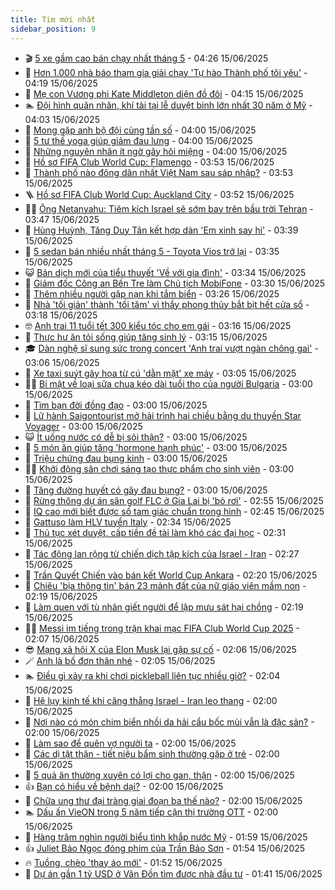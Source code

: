 ```yaml
---
title: Tim mới nhất
sidebar_position: 9
---
```


<!-- vnexpress-tin-moi-nhat:START -->
- 🎬 [5 xe gầm cao bán chạy nhất tháng 5](https://vnexpress.net/oto-xe-may/v-car/doanh-so/5-xe-gam-cao-ban-chay-nhat-thang-5-4898980.html) - 04:26 15/06/2025
- 🐎 [Hơn 1.000 nhà báo tham gia giải chạy &#39;Tự hào Thành phố tôi yêu&#39;](https://vnexpress.net/hon-1-000-nha-bao-tham-gia-giai-chay-tu-hao-thanh-pho-toi-yeu-4899009.html) - 04:19 15/06/2025
- 🦍 [Mẹ con Vương phi Kate Middleton diện đồ đôi](https://vnexpress.net/me-con-vuong-phi-kate-middleton-dien-do-doi-4898995.html) - 04:15 15/06/2025
- 🏊 [Đội hình quân nhân, khí tài tại lễ duyệt binh lớn nhất 30 năm ở Mỹ](https://vnexpress.net/doi-hinh-quan-nhan-khi-tai-tai-le-duyet-binh-lon-nhat-30-nam-o-my-4898998.html) - 04:03 15/06/2025
- 🎊 [Mong gặp anh bộ đội cùng tần số](https://vnexpress.net/mong-gap-anh-bo-doi-cung-tan-so-4897551.html) - 04:00 15/06/2025
- 🎃 [5 tư thế yoga giúp giảm đau lưng](https://vnexpress.net/suc-khoe-cam-nang-5-tu-the-yoga-giup-giam-dau-lung-4898359.html) - 04:00 15/06/2025
- 🧰 [Những nguyên nhân ít ngờ gây hôi miệng](https://vnexpress.net/nhung-nguyen-nhan-it-ngo-gay-hoi-mieng-4898886.html) - 04:00 15/06/2025
- 🔭 [Hồ sơ FIFA Club World Cup: Flamengo](https://vnexpress.net/ho-so-fifa-club-world-cup-flamengo-4899015.html) - 03:53 15/06/2025
- 🫶 [Thành phố nào đông dân nhất Việt Nam sau sáp nhập?](https://vnexpress.net/crossword-giai-o-chu-o-chu-thanh-pho-nao-dong-dan-nhat-viet-nam-sau-sap-nhap-4898483.html) - 03:53 15/06/2025
- 🪜 [Hồ sơ FIFA Club World Cup: Auckland City](https://vnexpress.net/ho-so-fifa-club-world-cup-auckland-city-4899014.html) - 03:52 15/06/2025
- 👨‍🏫 [Ông Netanyahu: Tiêm kích Israel sẽ sớm bay trên bầu trời Tehran](https://vnexpress.net/ong-netanyahu-tiem-kich-israel-se-som-bay-tren-bau-troi-tehran-4899019.html) - 03:47 15/06/2025
- 🎊 [Hùng Huỳnh, Tăng Duy Tân kết hợp dàn &#39;Em xinh say hi&#39;](https://vnexpress.net/hung-huynh-tang-duy-tan-ket-hop-dan-em-xinh-say-hi-4899008.html) - 03:39 15/06/2025
- 🎊 [5 sedan bán nhiều nhất tháng 5 - Toyota Vios trở lại](https://vnexpress.net/oto-xe-may/v-car/doanh-so/5-sedan-ban-nhieu-nhat-thang-5-toyota-vios-tro-lai-4898975.html) - 03:35 15/06/2025
- 😺 [Bản dịch mới của tiểu thuyết &#39;Về với gia đình&#39;](https://vnexpress.net/ban-dich-moi-cua-tieu-thuyet-ve-voi-gia-dinh-4898450.html) - 03:34 15/06/2025
- 🐘 [Giám đốc Công an Bến Tre làm Chủ tịch MobiFone](https://vnexpress.net/giam-doc-cong-an-ben-tre-lam-chu-tich-mobifone-4897432.html) - 03:30 15/06/2025
- 🌁 [Thêm nhiều người gặp nạn khi tắm biển](https://vnexpress.net/them-nhieu-nguoi-gap-nan-khi-tam-bien-4899007.html) - 03:26 15/06/2025
- 🐲 [Nhà &#39;tối giản&#39; thành &#39;tối tăm&#39; vì thầy phong thủy bắt bịt hết cửa sổ](https://vnexpress.net/nha-toi-gian-thanh-toi-tam-vi-thay-phong-thuy-bat-bit-het-cua-so-4899005.html) - 03:18 15/06/2025
- 🤓 [Anh trai 11 tuổi tết 300 kiểu tóc cho em gái](https://vnexpress.net/anh-trai-11-tuoi-tet-300-kieu-toc-cho-em-gai-4898856.html) - 03:16 15/06/2025
- 💪 [Thực hư ăn tỏi sống giúp tăng sinh lý](https://vnexpress.net/thuc-hu-an-toi-song-giup-tang-sinh-ly-4899003.html) - 03:15 15/06/2025
- 🎓 [Dàn nghệ sĩ sung sức trong concert &#39;Anh trai vượt ngàn chông gai&#39;](https://vnexpress.net/dan-nghe-si-sung-suc-trong-concert-anh-trai-vuot-ngan-chong-gai-4898988.html) - 03:06 15/06/2025
- 🫣 [Xe taxi suýt gây họa từ cú &#39;dằn mặt&#39; xe máy](https://vnexpress.net/xe-taxi-suyt-gay-hoa-tu-cu-dan-mat-xe-may-4898973.html) - 03:05 15/06/2025
- 🧑‍💻 [Bí mật về loại sữa chua kéo dài tuổi thọ của người Bulgaria](https://vnexpress.net/bi-mat-ve-loai-sua-chua-keo-dai-tuoi-tho-cua-nguoi-bulgaria-4898843.html) - 03:00 15/06/2025
- 🐲 [Tìm bạn đời đồng đạo](https://vnexpress.net/tim-ban-doi-dong-dao-4897553.html) - 03:00 15/06/2025
- 🌝 [Lữ hành Saigontourist mở hải trình hai chiều bằng du thuyền Star Voyager](https://vnexpress.net/lu-hanh-saigontourist-mo-hai-trinh-hai-chieu-bang-du-thuyen-star-voyager-4898996.html) - 03:00 15/06/2025
- 😺 [Ít uống nước có dễ bị sỏi thận?](https://vnexpress.net/it-uong-nuoc-co-de-bi-soi-than-4898956.html) - 03:00 15/06/2025
- 🐎 [5 món ăn giúp tăng &#39;hormone hạnh phúc&#39;](https://vnexpress.net/5-mon-an-giup-tang-hormone-hanh-phuc-4898948.html) - 03:00 15/06/2025
- 🎡 [Triệu chứng đau bụng kinh](https://vnexpress.net/trieu-chung-dau-bung-kinh-4898944.html) - 03:00 15/06/2025
- 👨‍🏫 [Khởi động sân chơi sáng tạo thực phẩm cho sinh viên](https://vnexpress.net/khoi-dong-san-choi-sang-tao-thuc-pham-cho-sinh-vien-4898914.html) - 03:00 15/06/2025
- 🦆 [Tăng đường huyết có gây đau bụng?](https://vnexpress.net/tang-duong-huyet-co-gay-dau-bung-4898765.html) - 03:00 15/06/2025
- 🚦 [Rừng thông dự án sân golf FLC ở Gia Lai bị &#39;bỏ rơi&#39;](https://vnexpress.net/rung-thong-du-an-san-golf-flc-o-gia-lai-bi-bo-roi-4898972.html) - 02:55 15/06/2025
- 💫 [IQ cao mới biết được số tam giác chuẩn trong hình](https://vnexpress.net/cau-do-iq-thu-tai-tinh-mat-iq-cao-moi-biet-duoc-so-tam-giac-chuan-trong-hinh-4898544.html) - 02:45 15/06/2025
- 🎉 [Gattuso làm HLV tuyển Italy](https://vnexpress.net/gattuso-lam-hlv-tuyen-italy-4898991.html) - 02:34 15/06/2025
- 🌋 [Thủ tục xét duyệt, cấp tiền đề tài làm khó các đại học](https://vnexpress.net/thu-tuc-xet-duyet-cap-tien-de-tai-lam-kho-cac-dai-hoc-4898838.html) - 02:31 15/06/2025
- 🤖 [Tác động lan rộng từ chiến dịch tập kích của Israel - Iran](https://vnexpress.net/tac-dong-lan-rong-tu-chien-dich-tap-kich-cua-israel-iran-4898983.html) - 02:27 15/06/2025
- 🦏 [Trần Quyết Chiến vào bán kết World Cup Ankara](https://vnexpress.net/tran-quyet-chien-vao-ban-ket-world-cup-ankara-4898992.html) - 02:20 15/06/2025
- 🦩 [Chiêu &#39;bịa thông tin&#39; bán 23 mảnh đất của nữ giáo viên mầm non](https://vnexpress.net/chieu-bia-thong-tin-ban-23-manh-dat-cua-nu-giao-vien-mam-non-4897442.html) - 02:19 15/06/2025
- 👺 [Làm quen với tù nhân giết người để lập mưu sát hại chồng](https://vnexpress.net/viet-thu-lam-quen-tu-nhan-nho-giet-chong-4898787.html) - 02:19 15/06/2025
- 🧑‍🏫 [Messi im tiếng trong trận khai mạc FIFA Club World Cup 2025](https://vnexpress.net/messi-im-tieng-trong-tran-khai-mac-fifa-club-world-cup-2025-4898994.html) - 02:07 15/06/2025
- 😎 [Mạng xã hội X của Elon Musk lại gặp sự cố](https://vnexpress.net/mang-xa-hoi-x-cua-elon-musk-lai-gap-su-co-4898984.html) - 02:06 15/06/2025
- 🪄 [Anh là bố đơn thân nhé](https://vnexpress.net/anh-la-bo-don-than-nhe-4898539.html) - 02:05 15/06/2025
- 🏊 [Điều gì xảy ra khi chơi pickleball liên tục nhiều giờ?](https://vnexpress.net/dieu-gi-xay-ra-khi-choi-pickleball-lien-tuc-nhieu-gio-4897969.html) - 02:04 15/06/2025
- 💃 [Hệ lụy kinh tế khi căng thẳng Israel - Iran leo thang](https://vnexpress.net/he-luy-kinh-te-khi-cang-thang-israel-iran-leo-thang-4898961.html) - 02:00 15/06/2025
- 🦆 [Nơi nào có món chim biển nhồi da hải cẩu bốc mùi vẫn là đặc sản?](https://vnexpress.net/noi-nao-co-mon-chim-bien-nhoi-da-hai-cau-boc-mui-van-la-dac-san-4898857.html) - 02:00 15/06/2025
- 🎊 [Làm sao để quên vợ người ta](https://vnexpress.net/lam-sao-de-quen-vo-nguoi-ta-4898514.html) - 02:00 15/06/2025
- 👺 [Các dị tật thận - tiết niệu bẩm sinh thường gặp ở trẻ](https://vnexpress.net/cac-di-tat-than-tiet-nieu-bam-sinh-thuong-gap-o-tre-4898947.html) - 02:00 15/06/2025
- 🎡 [5 quả ăn thường xuyên có lợi cho gan, thận](https://vnexpress.net/5-qua-an-thuong-xuyen-co-loi-cho-gan-than-4898911.html) - 02:00 15/06/2025
- 👍 [Bạn có hiểu về bệnh dại?](https://vnexpress.net/ban-co-hieu-ve-benh-dai-4898848.html) - 02:00 15/06/2025
- 🐎 [Chữa ung thư đại tràng giai đoạn ba thế nào?](https://vnexpress.net/chua-ung-thu-dai-trang-giai-doan-ba-the-nao-4898794.html) - 02:00 15/06/2025
- 🏊 [Dấu ấn VieON trong 5 năm tiếp cận thị trường OTT](https://vnexpress.net/dau-an-vieon-trong-5-nam-tiep-can-thi-truong-ott-4898479.html) - 02:00 15/06/2025
- 🦩 [Hàng trăm nghìn người biểu tình khắp nước Mỹ](https://vnexpress.net/hang-tram-nghin-nguoi-bieu-tinh-khap-nuoc-my-4898990.html) - 01:59 15/06/2025
- 👍 [Juliet Bảo Ngọc đóng phim của Trần Bảo Sơn](https://vnexpress.net/juliet-bao-ngoc-dong-phim-cua-tran-bao-son-4898867.html) - 01:54 15/06/2025
- 🔥 [Tuồng, chèo &#39;thay áo mới&#39;](https://vnexpress.net/tuong-cheo-thay-ao-moi-4895319.html) - 01:52 15/06/2025
- 💄 [Dự án gần 1 tỷ USD ở Vân Đồn tìm được nhà đầu tư](https://vnexpress.net/du-an-gan-1-ty-usd-o-van-don-tim-duoc-nha-dau-tu-4898971.html) - 01:41 15/06/2025<!-- vnexpress-tin-moi-nhat:END -->
